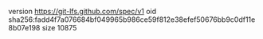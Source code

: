 version https://git-lfs.github.com/spec/v1
oid sha256:fadd4f7a076684bf049965b986ce59f812e38efef50676bb9c0df11e8b07e198
size 10875
